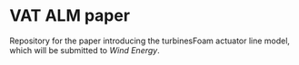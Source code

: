 # VAT ALM paper

Repository for the paper introducing the turbinesFoam actuator line model, which will be submitted to _Wind Energy_.
